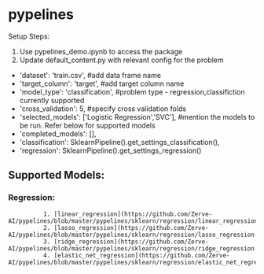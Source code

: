 # pypelines
Setup Steps:
1. Use pypelines_demo.ipynb to access the package
2. Update default_content.py with relevant config for the problem
  - 'dataset': 'train.csv', #add data frame name 
  - 'target_column': 'target', #add target column name
  - 'model_type': 'classification', #problem type - regression,classifiction currently supported
  - 'cross_validation': 5, #specify cross validation folds
  - 'selected_models': ['Logistic Regression','SVC'], #mention the models to be run. Refer below for supported models
  - 'completed_models': [],
  - 'classification': SklearnPipeline().get_settings_classification(),
  - 'regression': SklearnPipeline().get_settings_regression()

## Supported Models:
### Regression:
              1. [linear_regression](https://github.com/Zerve-AI/pypelines/blob/master/pypelines/sklearn/regression/linear_regression.py)
              2. [lasso_regression](https://github.com/Zerve-AI/pypelines/blob/master/pypelines/sklearn/regression/lasso_regression.py)
              3. [ridge_regression](https://github.com/Zerve-AI/pypelines/blob/master/pypelines/sklearn/regression/ridge_regression.py)
              4. [elastic_net_regression](https://github.com/Zerve-AI/pypelines/blob/master/pypelines/sklearn/regression/elastic_net_regression.py)

